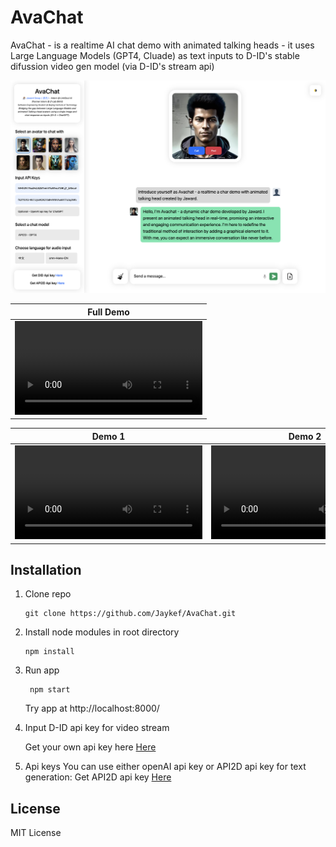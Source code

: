 # AvaChat

AvaChat - is a realtime AI chat demo with animated talking heads - it uses Large Language Models (GPT4, Cluade) as text inputs to D-ID's stable difussion video gen model (via D-ID's stream api)

<img src="./demo/demo_cover.png" />

|                                  Full Demo                                                            |
|                                    :---:                                                              |
| <video src="https://github.com/Jaykef/AvaChat/assets/11355002/53aa9884-1e47-412f-a248-e50eed21809b" > |



| Demo 1       | Demo 2         | Demo 3        | Demo 4 |
|    :---:     |     :---:      |      :---:    | :---:  |
| <video src="https://github.com/Jaykef/AvaChat/assets/11355002/718478bf-71d6-4f4c-95c4-3ce445ce3fab">  | <video src="https://github.com/Jaykef/AvaChat/assets/11355002/27218bd1-ea69-4968-8c03-1e2dd69736f7" >  | <video src="https://github.com/Jaykef/AvaChat/assets/11355002/8a213e87-8084-449a-b89b-b94ac72c3600" >    | <video src="https://github.com/Jaykef/AvaChat/assets/11355002/cc53247c-fbb9-421c-b97b-0c1badcbfe01" > |


## Installation
1. Clone repo
   
   ```
   git clone https://github.com/Jaykef/AvaChat.git
   ``` 
3. Install node modules in root directory
   
    ```
   npm install
    ```
5. Run app
   
   ```
    npm start
   ```
   Try app at http://localhost:8000/
7. Input D-ID api key for video stream
   
   Get your own api key here <a href="https://studio.d-id.com/account-settings/" target="_blank">Here</a>
9. Api keys
   You can use either openAI api key or API2D api key for text generation:
   Get API2D api key <a href="https://api2d.com/" target="_blank">Here</a>


## License

MIT License
